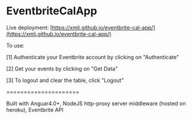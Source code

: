 # EventbriteCalApp

Live deployment:
[https://xmli.github.io/eventbrite-cal-app/](https://xmli.github.io/eventbrite-cal-app/)

To use:

[1] Authenticate your Eventbrite account by clicking on "Authenticate"

[2] Get your events by clicking on "Get Data"

[3] To logout and clear the table, click "Logout"

=====================

Built with Anguar4.0+, NodeJS http-proxy server middleware (hosted on heroku), Eventbrite API
